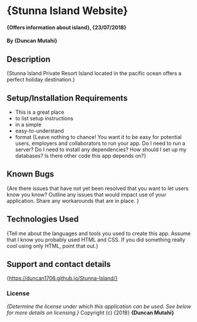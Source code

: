# {Stunna Island Website}
#### {Offers information about island}, {23/07/2018}
#### By **{Duncan Mutahi}**
## Description
{Stunna Island Private Resort Island located in the pacific ocean offers a perfect holiday destination.}
## Setup/Installation Requirements
* This is a great place
* to list setup instructions
* in a simple
* easy-to-understand
* format
{Leave nothing to chance! You want it to be easy for potential users, employers and collaborators to run your app. Do I need to run a server? Do I need to install any dependencies? How should I set up my databases? Is there other code this app depends on?}
## Known Bugs
{Are there issues that have not yet been resolved that you want to let users know you know? Outline any issues that would impact use of your application. Share any workarounds that are in place. }
## Technologies Used
{Tell me about the languages and tools you used to create this app. Assume that I know you probably used HTML and CSS. If you did something really cool using only HTML, point that out.}
## Support and contact details
{https://duncan1706.github.io/Stunna-Island/}
### License
*{Determine the license under which this application can be used.  See below for more details on licensing.}*
Copyright (c) {2018} **{Duncan Mutahi}**
